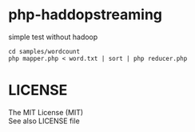 php-haddopstreaming
==============

simple test without hadoop

	cd samples/wordcount
	php mapper.php < word.txt | sort | php reducer.php


LICENSE
=========

The MIT License (MIT)  
See also LICENSE file